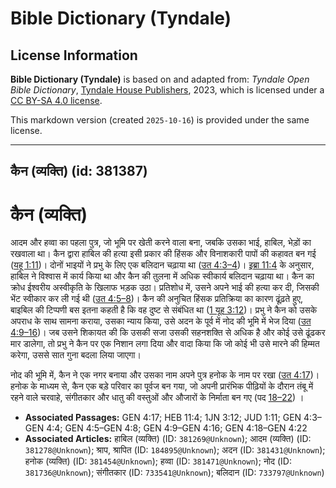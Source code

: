 # Bible Dictionary (Tyndale)

## License Information

**Bible Dictionary (Tyndale)** is based on and adapted from: _Tyndale Open Bible Dictionary_, [Tyndale House Publishers](https://tyndaleopenresources.com/), 2023, which is licensed under a [CC BY-SA 4.0 license](https://creativecommons.org/licenses/by-sa/4.0/legalcode.en).

This markdown version (created `2025-10-16`) is provided under the same license.



--------------------------------

## कैन (व्यक्ति) (id: 381387)

कैन (व्यक्ति)
=============

आदम और हव्वा का पहला पुत्र, जो भूमि पर खेती करने वाला बना, जबकि उसका भाई, हाबिल, भेड़ों का रखवाला था। कैन द्वारा हाबिल की हत्या इसी प्रकार की हिंसक और विनाशकारी पापों की कहावत बन गई ([यहू 1:11](https://ref.ly/Jude1:11))। दोनों भाइयों ने प्रभु के लिए एक बलिदान चढ़ाया था ([उत 4:3–4](https://ref.ly/Gen4:3-Gen4:4))। [इब्रा 11:4](https://ref.ly/Heb11:4) के अनुसार, हाबिल ने विश्वास में कार्य किया था और कैन की तुलना में अधिक स्वीकार्य बलिदान चढ़ाया था। कैन का क्रोध ईश्वरीय अस्वीकृति के खिलाफ भड़क उठा। प्रतिशोध में, उसने अपने भाई की हत्या कर दी, जिसकी भेंट स्वीकार कर ली गई थी ([उत 4:5–8](https://ref.ly/Gen4:5-Gen4:8))। कैन की अनुचित हिंसक प्रतिक्रिया का कारण ढूंढ़ते हुए, बाइबिल की टिप्पणी बस इतना कहती है कि वह दुष्ट से संबंधित था ([1 यूह 3:12](https://ref.ly/1John3:12))। प्रभु ने कैन को उसके अपराध के साथ सामना कराया, उसका न्याय किया, उसे अदन के पूर्व में नोद की भूमि में भेज दिया ([उत 4:9–16](https://ref.ly/Gen4:9-Gen4:16))। जब उसने शिकायत की कि उसकी सजा उसकी सहनशक्ति से अधिक है और कोई उसे ढूंढकर मार डालेगा, तो प्रभु ने कैन पर एक निशान लगा दिया और वादा किया कि जो कोई भी उसे मारने की हिम्मत करेगा, उससे सात गुना बदला लिया जाएगा।

नोद की भूमि में, कैन ने एक नगर बनाया और उसका नाम अपने पुत्र हनोक के नाम पर रखा ([उत 4:17](https://ref.ly/Gen4:17))। हनोक के माध्यम से, कैन एक बड़े परिवार का पूर्वज बन गया, जो अपनी प्रारंभिक पीढ़ियों के दौरान तंबू में रहने वाले चरवाहे, संगीतकार और धातु की वस्तुओं और औजारों के निर्माता बन गए (पद [18–22](https://ref.ly/Gen4:18-Gen4:22)) ।

* **Associated Passages:** GEN 4:17; HEB 11:4; 1JN 3:12; JUD 1:11; GEN 4:3–GEN 4:4; GEN 4:5–GEN 4:8; GEN 4:9–GEN 4:16; GEN 4:18–GEN 4:22
* **Associated Articles:** हाबिल (व्यक्ति) (ID: `381269@Unknown`); आदम (व्यक्ति) (ID: `381278@Unknown`); श्राप, श्रापित (ID: `184895@Unknown`); अदन (ID: `381431@Unknown`); हनोक (व्यक्ति) (ID: `381454@Unknown`); हव्वा (ID: `381471@Unknown`); नोद (ID: `381736@Unknown`); संगीतकार (ID: `733541@Unknown`); बलिदान  (ID: `733797@Unknown`)

